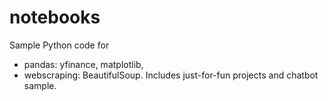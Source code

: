 # notebooks
Sample Python code for 
- pandas: yfinance, matplotlib, 
- webscraping: BeautifulSoup.
Includes just-for-fun projects and chatbot sample.
